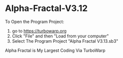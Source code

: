 # Alpha-Fractal-V3.12

To Open the Program Project:
1. go to https://turbowarp.org
2. Click "File" and then "Load from your computer"
3. Select The Program Project "Alpha Fractal V3.13.sb3"

Alpha Fractal is My Largest Coding Via TurboWarp
